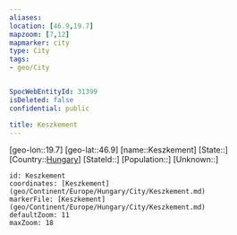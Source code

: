 ```yaml
---
aliases: 
location: [46.9,19.7]
mapzoom: [7,12] 
mapmarker: city 
type: City
tags:
- geo/City


SpocWebEntityId: 31399
isDeleted: false
confidential: public

title: Keszkement
---
```

[geo-lon::19.7]
[geo-lat::46.9]
[name::Keszkement]
[State::]
[Country::[Hungary](geo/Continent/Europe/Hungary.md)]
[StateId::]
[Population::]
[Unknown::]


```leaflet
id: Keszkement
coordinates: [Keszkement](geo/Continent/Europe/Hungary/City/Keszkement.md)
markerFile: [Keszkement](geo/Continent/Europe/Hungary/City/Keszkement.md)
defaultZoom: 11 
maxZoom: 18
```


